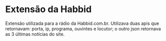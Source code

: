 # Extensão da Habbid
Extensão utilizada para a rádio da Habbid.com.br. Utilizava duas apis que retornavam: porta, ip, programa, ouvintes e locutor; o outro json retornava as 3 últimas notícias do site.
